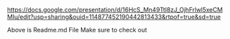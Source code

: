 https://docs.google.com/presentation/d/16HcS_Mn49TtI8zJ_OjhFrlwl5xeCMMIu/edit?usp=sharing&ouid=114877452190442813433&rtpof=true&sd=true

Above is Readme.md File Make sure to check out
